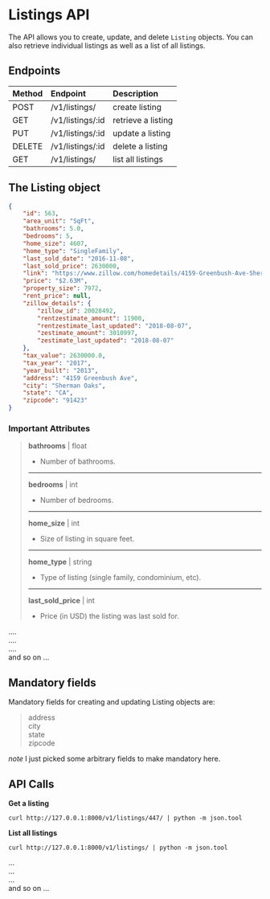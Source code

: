 # Listings API
The API allows you to create, update, and delete ```Listing``` objects. You can also retrieve individual listings as well as a list of all listings.
  

## Endpoints

| Method | Endpoint           | Description        |
| :------|:-------------------| :------------------|
| POST   | /v1/listings/      | create listing     |
| GET    | /v1/listings/:id   | retrieve a listing |
| PUT    | /v1/listings/:id   | update a listing   |
| DELETE | /v1/listings/:id   | delete a listing   |
| GET    | /v1/listings/      | list all listings  |

  

## The Listing object

```json
{
    "id": 563,
    "area_unit": "SqFt",
    "bathrooms": 5.0,
    "bedrooms": 5,
    "home_size": 4607,
    "home_type": "SingleFamily",
    "last_sold_date": "2016-11-08",
    "last_sold_price": 2630000,
    "link": "https://www.zillow.com/homedetails/4159-Greenbush-Ave-Sherman-Oaks-CA-91423/20028492_zpid/",
    "price": "$2.63M",
    "property_size": 7972,
    "rent_price": null,
    "zillow_details": {
        "zillow_id": 20028492,
        "rentzestimate_amount": 11900,
        "rentzestimate_last_updated": "2018-08-07",
        "zestimate_amount": 3010997,
        "zestimate_last_updated": "2018-08-07"
    },
    "tax_value": 2630000.0,
    "tax_year": "2017",
    "year_built": "2013",
    "address": "4159 Greenbush Ave",
    "city": "Sherman Oaks",
    "state": "CA",
    "zipcode": "91423"
}
```
  

### Important Attributes

>**bathrooms** | float
>- Number of bathrooms.
>-----
>**bedrooms** | int
>- Number of bedrooms.
>-----
>**home_size** | int
>- Size of listing in square feet.
>-----
>**home_type** | string
>- Type of listing (single family, condominium, etc).
>-----
>**last_sold_price** | int
>- Price (in USD) the listing was last sold for.

....  
....  
....  
and so on ...


## Mandatory fields

Mandatory fields for creating and updating Listing objects are:
   >address  
   >city  
   >state   
   >zipcode  

*note* I just picked some arbitrary fields to make mandatory here.

## API Calls

**Get a listing**
```shell
curl http://127.0.0.1:8000/v1/listings/447/ | python -m json.tool
```

**List all listings**
```shell
curl http://127.0.0.1:8000/v1/listings/ | python -m json.tool
```
...  
...  
...  
and so on ...
